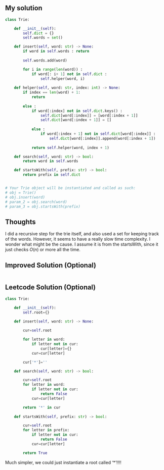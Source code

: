## My solution

```python
class Trie:

    def __init__(self):
        self.dict = {}
        self.words = set()

    def insert(self, word: str) -> None:
        if word in self.words : return      
        
        self.words.add(word)

        for i in range(len(word)) :
            if word[: i+ 1] not in self.dict :
                self.helper(word, i)
        
    def helper(self, word: str, index: int) -> None:
        if index == len(word) + 1:
            return
        
        else :
            if word[:index] not in self.dict.keys() :
                self.dict[word[:index]] = [word[:index + 1]]
                self.dict[word[:index + 1]] = []
            
            else :
                if word[:index + 1] not in self.dict[word[:index]] :
                    self.dict[word[:index]].append(word[:index + 1])
            
            return self.helper(word, index + 1)

    def search(self, word: str) -> bool:
        return word in self.words

    def startsWith(self, prefix: str) -> bool:
        return prefix in self.dict


# Your Trie object will be instantiated and called as such:
# obj = Trie()
# obj.insert(word)
# param_2 = obj.search(word)
# param_3 = obj.startsWith(prefix)
```

## Thoughts
I did a recursive step for the trie itself, and also used a set for keeping track of the words. However, it seems to have a really slow time complexity. I wonder what might be the cause.
I assume it is from the startsWith, since it just checks $O(n)$ or more all the time.

## Improved Solution (Optional)

```python

```

## Leetcode Solution (Optional)

```python
class Trie:

    def __init__(self):
        self.root={}
        
    def insert(self, word: str) -> None:

        cur=self.root

        for letter in word:
            if letter not in cur:
                cur[letter]={}
            cur=cur[letter]

        cur['*']=''

    def search(self, word: str) -> bool:

        cur=self.root
        for letter in word:
            if letter not in cur:
                return False
            cur=cur[letter]

        return '*' in cur
        
    def startsWith(self, prefix: str) -> bool:

        cur=self.root
        for letter in prefix:
            if letter not in cur:
                return False
            cur=cur[letter]

        return True
```

Much simpler, we could just instantiate a root called ‘\*’!!!!
